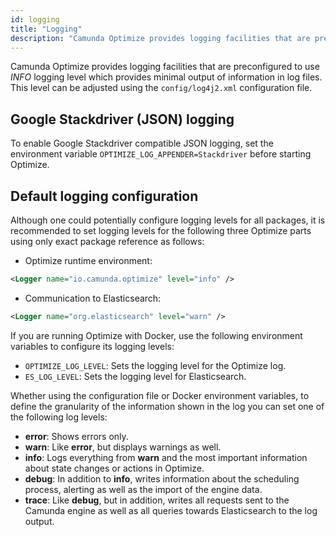 ```yaml
---
id: logging
title: "Logging"
description: "Camunda Optimize provides logging facilities that are preconfigured to use INFO logging level which provides minimal output of information in log files."
---
```


Camunda Optimize provides logging facilities that are preconfigured to use
_INFO_ logging level which provides minimal output of information in log files.
This level can be adjusted using the `config/log4j2.xml` configuration file.

## Google Stackdriver (JSON) logging

To enable Google Stackdriver compatible JSON logging, set the environment variable `OPTIMIZE_LOG_APPENDER=Stackdriver` before starting Optimize.

## Default logging configuration

Although one could potentially configure logging levels for all packages, it
is recommended to set logging levels for the following three Optimize parts using only exact package
reference as follows:

- Optimize runtime environment:

```xml
<Logger name="io.camunda.optimize" level="info" />
```

- Communication to Elasticsearch:

```xml
<Logger name="org.elasticsearch" level="warn" />
```

If you are running Optimize with Docker, use the following environment variables to configure its logging levels:

- `OPTIMIZE_LOG_LEVEL`: Sets the logging level for the Optimize log.
- `ES_LOG_LEVEL`: Sets the logging level for Elasticsearch.

Whether using the configuration file or Docker environment variables, to define the granularity of the information shown in the log you can set one of the following log levels:

- **error**: Shows errors only.
- **warn**: Like **error**, but displays warnings as well.
- **info**: Logs everything from **warn** and the most important information about state changes or actions in Optimize.
- **debug**: In addition to **info**, writes information about the scheduling process, alerting as well as the import of the engine data.
- **trace**: Like **debug**, but in addition, writes all requests sent to the Camunda engine as well as all queries towards Elasticsearch to the log output.
